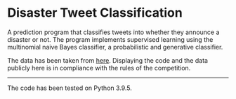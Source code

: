 # Disaster Tweet Classification
A prediction program that classifies tweets into whether they announce a disaster or not.
The program implements supervised learning using the multinomial naive Bayes classifier, a probabilistic and generative classifier. 

The data has been taken from [here](https://www.kaggle.com/c/nlp-getting-started/data). Displaying the code and the data publicly here is in compliance with the rules of the competition.

------

The code has been tested on Python 3.9.5.
